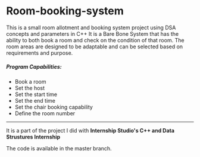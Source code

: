 # Room-booking-system
This is a small room allotment and booking system project using DSA concepts and parameters in C++
It is a Bare Bone System that has the ability to both book a room and check on the condition of that room. The room areas are designed to be adaptable and can be selected based on requirements and purpose.
##### Program Capabilities:
+ Book a room
+ Set the host
+ Set the start time
+ Set the end time
+ Set the chair booking capability
+ Define the room number

---
It is a part of the project I did with **Internship Studio's C++ and Data Strustures Internship**

The code is available in the master branch.
